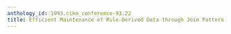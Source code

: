 ```yaml
---
anthology_id: 1993.cikm_conference-93.22
title: Efficient Maintenance of Rule-Derived Data through Join Pattern Indexing
---
```

